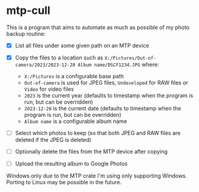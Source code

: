 # mtp-cull

This is a program that aims to automate as much as possible of my photo backup routine:

- [x] List all files under some given path on an MTP device
- [x] Copy the files to a location such as `X:/Pictures/Out-of-camera/2023/2023-12-28 Album name/DSCF1234.JPG` where:

  - `X:/Pictures` is a configurable base path
  - `Out-of-camera` is used for JPEG files, `Undeveloped` for RAW files or `Video` for video files
  - `2023` is the current year (defaults to timestamp when the program is run, but can be overridden)
  - `2023-12-28` is the current date (defaults to timestamp when the program is run, but can be overridden)
  - `Album name` is a configurable album name

- [ ] Select which photos to keep (so that both JPEG and RAW files are deleted if the JPEG is deleted)
- [ ] Optionally delete the files from the MTP device after copying
- [ ] Upload the resulting album to Google Photos

Windows only due to the MTP crate I'm using only supporting Windows. Porting to Linux may be possible in the future.
